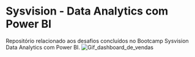 # Sysvision - Data Analytics com Power BI

Repositório relacionado aos desafios concluídos no Bootcamp Sysvision Data Analytics com Power BI.
![Gif_dashboard_de_vendas](https://github.com/user-attachments/assets/1e9a83b2-4562-4bcb-9671-f57d4d703266)
